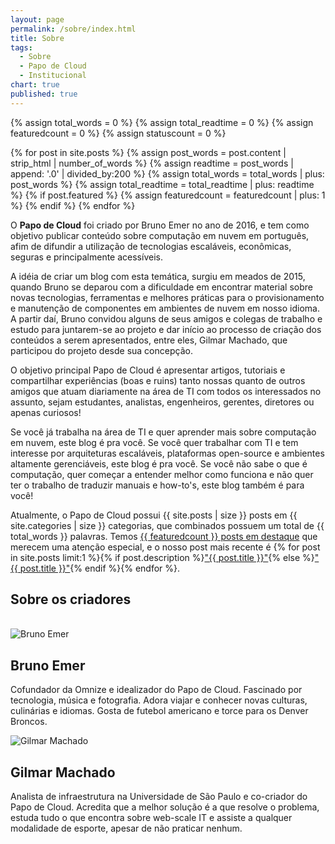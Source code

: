 ```yaml
---
layout: page
permalink: /sobre/index.html
title: Sobre
tags:
  - Sobre
  - Papo de Cloud
  - Institucional
chart: true
published: true
---
```


<!-- <figure>
  <img src="{{ site.url }}/images/logo.png" alt="Papo de Cloud">
</figure> -->

{% assign total_words = 0 %}
{% assign total_readtime = 0 %}
{% assign featuredcount = 0 %}
{% assign statuscount = 0 %}

{% for post in site.posts %}
    {% assign post_words = post.content | strip_html | number_of_words %}
    {% assign readtime = post_words | append: '.0' | divided_by:200 %}
    {% assign total_words = total_words | plus: post_words %}
    {% assign total_readtime = total_readtime | plus: readtime %}
    {% if post.featured %}
    {% assign featuredcount = featuredcount | plus: 1 %}
    {% endif %}
{% endfor %}


O **Papo de Cloud** foi criado por Bruno Emer no ano de 2016, e tem como objetivo publicar conteúdo sobre computação em nuvem em português, afim de difundir a utilização de tecnologias escaláveis, econômicas, seguras e principalmente acessíveis.

A idéia de criar um blog com esta temática, surgiu em meados de 2015, quando Bruno se deparou com a dificuldade em encontrar material sobre novas tecnologias, ferramentas e melhores práticas para o provisionamento e manutenção de componentes em ambientes de nuvem em nosso idioma. A partir daí, Bruno convidou alguns de seus amigos e colegas de trabalho e estudo para juntarem-se ao projeto e dar início ao processo de criação dos conteúdos a serem apresentados, entre eles, Gilmar Machado, que participou do projeto desde sua concepção.

O objetivo principal Papo de Cloud é apresentar artigos, tutoriais e compartilhar experiências (boas e ruins) tanto nossas quanto de outros amigos que atuam diariamente na área de TI com todos os interessados no assunto, sejam estudantes, analistas, engenheiros, gerentes, diretores ou apenas curiosos!

Se você já trabalha na área de TI e quer aprender mais sobre computação em nuvem, este blog é pra você. Se você quer trabalhar com TI e tem interesse por arquiteturas escaláveis, plataformas open-source e ambientes altamente gerenciáveis, este blog é pra você. Se você não sabe o que é computação, quer começar a entender melhor como funciona e não quer ter o trabalho de traduzir manuais e how-to's, este blog também é para você!

Atualmente, o Papo de Cloud possui {{ site.posts | size }} posts em {{ site.categories | size }} categorias, que combinados possuem um total de {{ total_words }} palavras. Temos <a href="{{ site.url }}/destaques">{{ featuredcount }} posts em destaque</a> que merecem uma atenção especial, e o nosso post mais recente é {% for post in site.posts limit:1 %}{% if post.description %}<a href="{{ site.url }}{{ post.url }}" title="{{ post.description }}">"{{ post.title }}"</a>{% else %}<a href="{{ site.url }}{{ post.url }}" title="{{ post.description }}" title="Leia mais sobre {{ post.title }}">"{{ post.title }}"</a>{% endif %}{% endfor %}.

## Sobre os criadores

<br>
<div class="author-info">
    <div class="row">
        <section class="notepad-post-author small-12 columns">
                <img src="{{site.url}}/images/writers/brunoemer.png" class="notepad-post-author-avatar" alt="Bruno Emer">
                <h2>Bruno Emer</h2>
                <p>Cofundador da Omnize e idealizador do Papo de Cloud. Fascinado por tecnologia, música e fotografia. Adora viajar e conhecer novas culturas, culinárias e idiomas. Gosta de futebol americano e torce para os Denver Broncos.</p>
        </section>
    </div>
</div>


<div class="author-info">
    <div class="row">
        <section class="notepad-post-author small-12 columns">
                <img src="{{site.url}}/images/writers/gilmarmachado.png" class="notepad-post-author-avatar" alt="Gilmar Machado">
                <h2>Gilmar Machado</h2>
                <p>Analista de infraestrutura na Universidade de São Paulo e co-criador do Papo de Cloud. Acredita que a melhor solução é a que resolve o problema, estuda tudo o que encontra sobre web-scale IT e assiste a qualquer modalidade de esporte, apesar de não praticar nenhum.</p>
        </section>
    </div>
</div>
